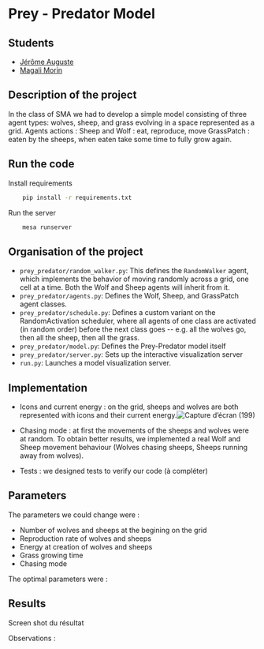 # Prey - Predator Model

## Students

- [Jérôme Auguste](https://github.com/jerome-auguste)
- [Magali Morin](https://github.com/magalimorin18)

## Description of the project

In the class of SMA we had to develop a simple model consisting of three agent types: wolves, sheep, and grass evolving in a space represented as a grid.
Agents actions : 
   Sheep and Wolf : eat, reproduce, move
   GrassPatch : eaten by the sheeps, when eaten take some time to fully grow again.


## Run the code

Install requirements  
```bash
    pip install -r requirements.txt
```
Run the server
```bash
    mesa runserver
```

## Organisation of the project

- ``prey_predator/random_walker.py``: This defines the ``RandomWalker`` agent, which implements the behavior of moving randomly across a grid, one cell at a time. Both the Wolf and Sheep agents will inherit from it.
- ``prey_predator/agents.py``: Defines the Wolf, Sheep, and GrassPatch agent classes.
- ``prey_predator/schedule.py``: Defines a custom variant on the RandomActivation scheduler, where all agents of one class are activated (in random order) before the next class goes -- e.g. all the wolves go, then all the sheep, then all the grass.
- ``prey_predator/model.py``: Defines the Prey-Predator model itself
- ``prey_predator/server.py``: Sets up the interactive visualization server
- ``run.py``: Launches a model visualization server.

## Implementation

- Icons and current energy : on the grid, sheeps and wolves are both represented with icons and their current energy.![Capture d’écran (199)](https://user-images.githubusercontent.com/51906903/157892026-ebec08d5-3fe3-4cef-adff-2e663a694c16.png)

- Chasing mode : at first the movements of the sheeps and wolves were at random. To obtain better results, we implemented a real Wolf and Sheep movement behaviour (Wolves chasing sheeps, Sheeps running away from wolves).

- Tests : we designed tests to verify our code (à compléter) 

## Parameters

The parameters we could change were : 
 - Number of wolves and sheeps at the begining on the grid
 - Reproduction rate of wolves and sheeps
 - Energy at creation of wolves and sheeps
 - Grass growing time 
 - Chasing mode 

The optimal parameters were : 



## Results

Screen shot du résultat

Observations : 


